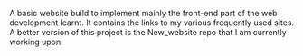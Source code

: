 A basic website build to implement mainly the front-end part of the web development learnt. It contains the links to my various frequently used sites. A better version of this project is the New_website repo that I am currently working upon.
